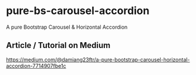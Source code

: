 # pure-bs-carousel-accordion
A pure Bootstrap Carousel &amp; Horizontal Accordion

## Article / Tutorial on Medium
https://medium.com/@damiang23ftr/a-pure-bootstrap-carousel-horizontal-accordion-7714907fbe1c

